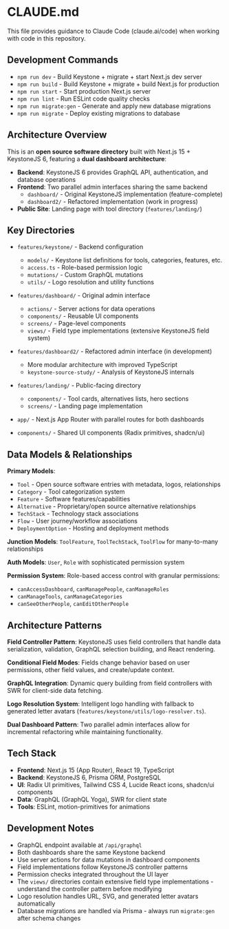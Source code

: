 # CLAUDE.md

This file provides guidance to Claude Code (claude.ai/code) when working with code in this repository.

## Development Commands

- `npm run dev` - Build Keystone + migrate + start Next.js dev server
- `npm run build` - Build Keystone + migrate + build Next.js for production
- `npm run start` - Start production Next.js server
- `npm run lint` - Run ESLint code quality checks
- `npm run migrate:gen` - Generate and apply new database migrations
- `npm run migrate` - Deploy existing migrations to database

## Architecture Overview

This is an **open source software directory** built with Next.js 15 + KeystoneJS 6, featuring a **dual dashboard architecture**:

- **Backend**: KeystoneJS 6 provides GraphQL API, authentication, and database operations
- **Frontend**: Two parallel admin interfaces sharing the same backend
  - `dashboard/` - Original KeystoneJS implementation (feature-complete)
  - `dashboard2/` - Refactored implementation (work in progress)
- **Public Site**: Landing page with tool directory (`features/landing/`)

## Key Directories

- `features/keystone/` - Backend configuration
  - `models/` - Keystone list definitions for tools, categories, features, etc.
  - `access.ts` - Role-based permission logic
  - `mutations/` - Custom GraphQL mutations
  - `utils/` - Logo resolution and utility functions

- `features/dashboard/` - Original admin interface
  - `actions/` - Server actions for data operations
  - `components/` - Reusable UI components
  - `screens/` - Page-level components
  - `views/` - Field type implementations (extensive KeystoneJS field system)

- `features/dashboard2/` - Refactored admin interface (in development)
  - More modular architecture with improved TypeScript
  - `keystone-source-study/` - Analysis of KeystoneJS internals

- `features/landing/` - Public-facing directory
  - `components/` - Tool cards, alternatives lists, hero sections
  - `screens/` - Landing page implementation

- `app/` - Next.js App Router with parallel routes for both dashboards
- `components/` - Shared UI components (Radix primitives, shadcn/ui)

## Data Models & Relationships

**Primary Models**:
- `Tool` - Open source software entries with metadata, logos, relationships
- `Category` - Tool categorization system
- `Feature` - Software features/capabilities
- `Alternative` - Proprietary/open source alternative relationships
- `TechStack` - Technology stack associations
- `Flow` - User journey/workflow associations
- `DeploymentOption` - Hosting and deployment methods

**Junction Models**: `ToolFeature`, `ToolTechStack`, `ToolFlow` for many-to-many relationships

**Auth Models**: `User`, `Role` with sophisticated permission system

**Permission System**: Role-based access control with granular permissions:
- `canAccessDashboard`, `canManagePeople`, `canManageRoles`  
- `canManageTools`, `canManageCategories`
- `canSeeOtherPeople`, `canEditOtherPeople`

## Architecture Patterns

**Field Controller Pattern**: KeystoneJS uses field controllers that handle data serialization, validation, GraphQL selection building, and React rendering.

**Conditional Field Modes**: Fields change behavior based on user permissions, other field values, and create/update context.

**GraphQL Integration**: Dynamic query building from field controllers with SWR for client-side data fetching.

**Logo Resolution System**: Intelligent logo handling with fallback to generated letter avatars (`features/keystone/utils/logo-resolver.ts`).

**Dual Dashboard Pattern**: Two parallel admin interfaces allow for incremental refactoring while maintaining functionality.

## Tech Stack

- **Frontend**: Next.js 15 (App Router), React 19, TypeScript
- **Backend**: KeystoneJS 6, Prisma ORM, PostgreSQL  
- **UI**: Radix UI primitives, Tailwind CSS 4, Lucide React icons, shadcn/ui components
- **Data**: GraphQL (GraphQL Yoga), SWR for client state
- **Tools**: ESLint, motion-primitives for animations

## Development Notes

- GraphQL endpoint available at `/api/graphql`
- Both dashboards share the same Keystone backend
- Use server actions for data mutations in dashboard components
- Field implementations follow KeystoneJS controller patterns
- Permission checks integrated throughout the UI layer
- The `views/` directories contain extensive field type implementations - understand the controller pattern before modifying
- Logo resolution handles URL, SVG, and generated letter avatars automatically
- Database migrations are handled via Prisma - always run `migrate:gen` after schema changes